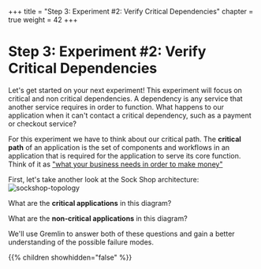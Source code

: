 +++
title = "Step 3: Experiment #2: Verify Critical Dependencies"
chapter = true
weight = 42
+++

# Step 3: Experiment #2: Verify Critical Dependencies
Let's get started on your next experiment! This experiment will focus on critical and non critical dependencies. A dependency is any service that another service requires in order to function. What happens to our application when it can't contact a critical dependency, such as a payment or checkout service?

For this experiment we have to think about our critical path. The **critical path** of an application is the set of components and workflows in an application that is required for the application to serve its core function. Think of it as ["what your business needs in order to make money"](https://www.gremlin.com/blog/understanding-your-applications-critical-path/)

First, let's take another look at the Sock Shop architecture:
![sockshop-topology](/images/sockshop-topology.png)

What are the **critical applications** in this diagram? 

What are the **non-critical applications** in this diagram?

We'll use Gremlin to answer both of these questions and gain a better understanding of the possible failure modes.

{{% children showhidden="false" %}}
